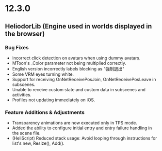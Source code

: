 # 12.3.0

## HeliodorLib (Engine used in worlds displayed in the browser)

### Bug Fixes
- Incorrect click detection on avatars when using dummy avatars.
- MToon's _Color parameter not being multiplied correctly.
- English version incorrectly labels blocking as "強制退出"
- Some VRM eyes turning white.
- Support for receiving OnNetReceivePosJoin, OnNetReceivePosLeave in subscenes.
- Unable to receive custom state and custom data in subscenes and activities.
- Profiles not updating immediately on iOS.

### Feature Additions & Adjustments
- Transparency animations are now executed only in TPS mode.
- Added the ability to configure initial entry and entry failure handling in the scene file.
- (HeliScript) Reduced stack usage: Avoid looping through instructions for list's new, Resize(), Add().
